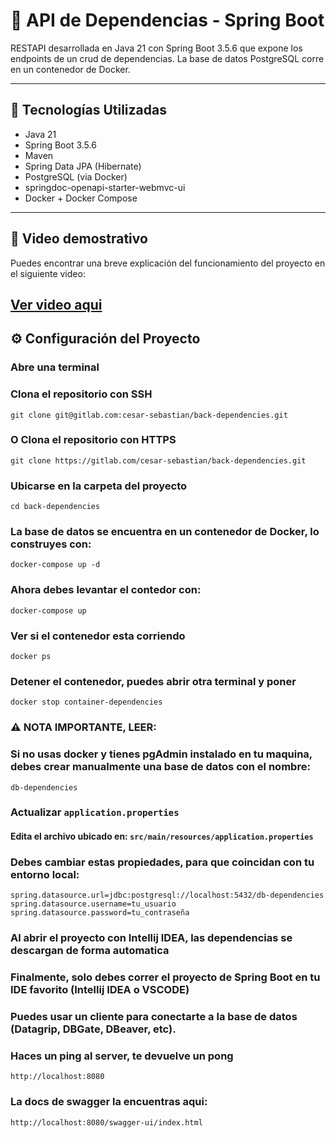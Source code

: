 # 🧾 API de Dependencias - Spring Boot

RESTAPI desarrollada en Java 21 con Spring Boot 3.5.6 que expone los endpoints de un crud de dependencias. La base de datos PostgreSQL corre en un contenedor de Docker.

---

## 🚀 Tecnologías Utilizadas

- Java 21
- Spring Boot 3.5.6
- Maven
- Spring Data JPA (Hibernate)
- PostgreSQL (via Docker)
- springdoc-openapi-starter-webmvc-ui
- Docker + Docker Compose

---
## 🎥 Video demostrativo

Puedes encontrar una breve explicación del funcionamiento del proyecto en el siguiente video:

[Ver video aqui](https://drive.google.com/file/d/1Qlr3WQ9giRVKr-5C-GcqmmHXwpEW4_Nu/view?usp=sharing)
---

## ⚙️ Configuración del Proyecto
### Abre una terminal
### Clona el repositorio con SSH

```
git clone git@gitlab.com:cesar-sebastian/back-dependencies.git
```
### O Clona el repositorio con HTTPS
```
git clone https://gitlab.com/cesar-sebastian/back-dependencies.git
```
### Ubicarse en la carpeta del proyecto
```
cd back-dependencies
```
### La base de datos se encuentra en un contenedor de Docker, lo construyes con:
```
docker-compose up -d
```
### Ahora debes levantar el contedor con:
```
docker-compose up
```
### Ver si el contenedor esta corriendo
```
docker ps
```
### Detener el contenedor, puedes abrir otra terminal y poner
```
docker stop container-dependencies
```
### ⚠️ NOTA IMPORTANTE, LEER:
### Si no usas docker y tienes pgAdmin instalado en tu maquina, debes crear manualmente una base de datos con el nombre:
```
db-dependencies
```
### Actualizar `application.properties`

#### Edita el archivo ubicado en: `src/main/resources/application.properties`

### Debes cambiar estas propiedades, para que coincidan con tu entorno local:
```
spring.datasource.url=jdbc:postgresql://localhost:5432/db-dependencies
spring.datasource.username=tu_usuario
spring.datasource.password=tu_contraseña
```
### Al abrir el proyecto con Intellij IDEA, las dependencias se descargan de forma automatica
### Finalmente, solo debes correr el proyecto de Spring Boot en tu IDE favorito (Intellij IDEA o VSCODE)
### Puedes usar un cliente para conectarte a la base de datos (Datagrip, DBGate, DBeaver, etc).
### Haces un ping al server, te devuelve un pong

```
http://localhost:8080
```

### La docs de swagger la encuentras aqui:

```
http://localhost:8080/swagger-ui/index.html
```










